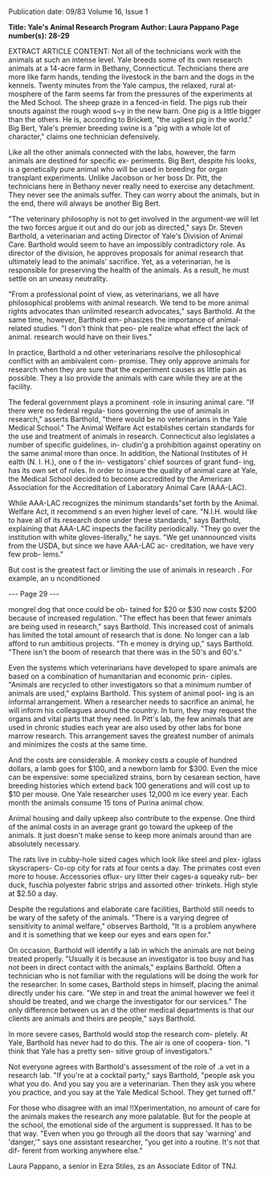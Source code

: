 Publication date: 09/83
Volume 16, Issue 1

**Title: Yale's Animal Research Program**
**Author: Laura Pappano**
**Page number(s): 28-29**

EXTRACT ARTICLE CONTENT:
Not all of the technicians work with 
the animals at such an intense level. 
Yale breeds some of its own research 
animals at a 14-acre farm in Bethany, 
Connecticut. Technicians there are 
more like farm hands, tending the 
livestock in the barn and the dogs in 
the kennels. Twenty minutes from the 
Yale campus, the relaxed, rural at-
mosphere of the farm seems far from 
the pressures of the experiments at the 
Med School. The sheep graze in a 
fenced-in field. The pigs rub their 
snouts against the rough wood s~y in 
the new barn. One pig is a little bigger 
than the others. He is, according to 
Brickett, "the ugliest pig in the world." 
Big Bert, Yale's premier breeding 
swine is a "pig with a whole lot of 
character," claims 
one 
technician 
defensively. 

Like all the other animals connected 
with the labs, however, the farm 
animals are destined for specific ex-
periments. Big Bert, despite his looks, 
is a genetically pure animal who will be 
used in breeding for organ transplant 
experiments. Unlike Jacobson or her 
boss Dr. Pitt, the technicians here in 
Bethany never really need to exercise 
any detachment. They never see the 
animals suffer. They can worry about 
the animals, but in the end, there will 
always be another Big Bert. 

"The veterinary philosophy is not to get 
involved in the argument-we will let 
the two forces argue it out and do our 
job as directed," says Dr. Steven 
Barthold, a veterinarian and acting 
Director of Yale's Division of Animal 
Care. Barthold would seem to have an 
impossibly contradictory 
role. 
As 
director of the division, he approves 
proposals for animal research that 
ultimately lead 
to 
the animals' 
sacrifice. Yet, as a veterinarian, he is 
responsible for preserving the health of 
the animals. As a result, he must settle 
on an uneasy neutrality. 

"From a professional point of view, 
as veterinarians, 
we 
all 
have 
philosophical problems with animal 
research. We tend to be more animal 
rights advocates 
than 
unlimited 
research advocates," says Barthold. At 
the same time, however, Barthold em-
phasizes the importance of animal-
related studies. "I don't think that peo-
ple realize what effect the lack of 
animal. research would have on their 
lives." 

In practice, Barthold a nd other 
veterinarians resolve the philosophical 
conflict with an ambivalent com-
promise. They only approve animals 
for research when they are sure that 
the experiment causes as little pain as 
possible. 
They 
a lso provide the 
animals with care while they are at the 
facility. 

The federal government plays a 
prominent ·role in insuring animal 
care. "If there were no federal regula-
tions governing the use of animals in 
research," 
asserts 
Barthold, 
"there 
would be no veterinarians in the Yale 
Medical School." The Animal Welfare 
Act establishes certain standards for 
the use and treatment of animals in 
research. Connecticut also legislates a 
number of specific guidelines, in-
cludin'g a prohibition against operatiny 
on the same animal more than once. 
In addition, the National Institutes 
of H ealth (N. I. H.), one o f the in-
vestigators' chief sources of grant fund-
ing, has its own set of rules. In order to 
insure the quality of animal care at 
Yale, the Medical School decided to 
become accredited by the American 
Association for the Accreditation of 
Laboratory Animal Care (AAA-LAC). 

While AAA-LAC 
recognizes the 
minimum standards"set forth by the 
Animal. Welfare Act, it recommend s 
an even higher level of care. "N.I.H. 
would like to have all of its research 
done under these standards," says 
Barthold, explaining that AAA-LAC 
inspects the facility periodically. "They 
go over the institution with white 
gloves-literally," he says. "We get 
unannounced visits from the USDA, 
but since we have AAA-LAC ac-
creditation, we have very few prob-
lems." 

But cost is the greatest 
fact.or 
limiting the use of animals in research . 
For example, an 
u nconditioned


--- Page 29 ---

mongrel dog that once could be ob-
tained for $20 or $30 now costs $200 
because of increased regulation. "The 
effect has been that fewer animals are 
being used in research," says Barthold. 
This increased cost of animals has 
limited the total amount of research 
that is done. No longer can a lab afford 
to run ambitious projects. "Th e money 
is drying up," says Barthold. "There 
isn't the boom of research that there 
was in the 50's and 60's." 

Even the systems which veterinarians 
have developed to spare animals are 
based 
on 
a 
combination of 
humanitarian and economic 
prin-
ciples. "Animals are recycled to other 
investigators so 
that a 
minimum 
number of animals are used," explains 
Barthold. This system of animal pool-
ing is an informal arrangement. When 
a researcher needs to sacrifice an 
animal, he will inform his colleagues 
around the country. In turn, they may 
request the organs and vital parts that 
they need. In Pitt's lab, 
the few 
animals that are used in 
chronic 
studies each year are also used by other 
labs for bone marrow research. This 
arrangement saves the 
greatest 
number of animals and minimizes the 
costs at the same time. 

And the costs are considerable. A 
monkey costs a couple of hundred 
dollars, a lamb goes for $100, and a 
newborn lamb for $300. Even the mice 
can be expensive: some specialized 
strains, born by cesarean section, have 
breeding histories which extend back 
100 generations and will cost up to $10 
per mouse. One Yale researcher uses 
12,000 m ice every year. Each month 
the animals consume 15 tons of Purina 
animal chow. 

Animal housing and daily upkeep 
also contribute to the expense. One 
third of the animal costs in an average 
grant go toward the upkeep of the 
animals. It just doesn't make sense to 
keep more animals around than are 
absolutely necessary. 

The rats live in cubby-hole sized 
cages which look like steel and plex-
iglass skyscrapers- Co-op city for rats 
at four cents a day. The primates cost 
even more to house. Accessories oflux-
ury litter their cages-a squeaky rub-
ber duck, fuschia polyester fabric strips 
and assorted other· trinkets. High style 
at $2.50 a day. 

Despite the regulations and 
elaborate care facilities, Barthold still 
needs to be wary of the safety of the 
animals. "There is a varying degree of 
sensitivity to animal welfare," observes 
Barthold, "It is a problem anywhere 
and it is something that we keep our 
eyes and ears open for." 

On occasion, Barthold will identify a 
lab in which the animals are not being 
treated properly. "Usually it is because 
an investigator is too busy and has not 
been 
in 
direct contact with 
the 
animals," explains Barthold. Often a 
technician who is not familiar with the 
regulations will be doing the work for 
the researcher. In some cases, Barthold 
steps in himself, placing the animal 
directly under his care. "We step in and 
treat the animal however we feel it 
should be treated, and we charge the 
investigator for our services." The only 
difference between us an d the other 
medical departments is that our clients 
are animals and theirs are people," says 
Barthold. 

In 
more severe cases, 
Barthold would stop the research com-
pletely. At Yale, Barthold has never had 
to do this. The air is one of coopera-
tion. "I think that Yale has a pretty sen-
sitive group of investigators." 

Not everyone agrees with Barthold's 
assessment of the role of .a vet in a 
research lab. "If you're at a cocktail 
party," says Barthold, "people ask you 
what you do. And you say you are a 
veterinarian. Then they ask you where 
you practice, and you say at the Yale 
Medical School. They get turned off." 

For those who disagree with an imal 
!!Xperimentation, no amount of care 
for the animals makes the research any 
more palatable. But for the people at 
the school, the emotional side of the 
argument is suppressed. It has to be 
that way. "Even when you go through 
all the doors that say 'warning' and 
'danger,'" says one assistant researcher, 
"you get into a routine. It's not that dif-
ferent from working anywhere else." 

Laura Pappano, a senior in Ezra Stiles, zs 
an Associate Editor of TNJ.